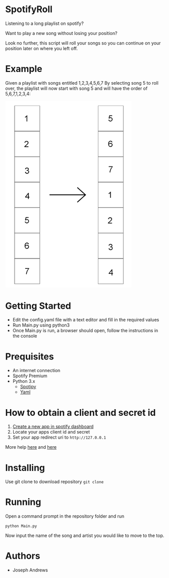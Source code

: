 # SpotifyRoll

Listening to a long playlist on spotify?

Want to play a new song without losing your position?

Look no further, this script will roll your songs so you can continue on your position later on where you left off.

# Example

Given a playlist with songs entitled 1,2,3,4,5,6,7
By selecting song 5 to roll over, the playlist will now start with song 5 and will have the order of 5,6,7,1,2,3,4:

<img src="https://raw.githubusercontent.com/Joseph-33/SpotifyRoll/master/Boxes.png" width="400">




# Getting Started
- Edit the config.yaml file with a text editor and fill in the required values
- Run Main.py using python3
- Once Main.py is run, a browser should open, follow the instructions in the console

# Prequisites
- An internet connection
- Spotify Premium
- Python 3.x
  - [Spotipy](https://pypi.org/project/spotipy/)
  - [Yaml](https://pypi.org/project/PyYAML/)

# How to obtain a client and secret id
1. [Create a new app in spotify dashboard](https://developer.spotify.com/dashboard/applications)
2. Locate your apps client id and secret
3. Set your app redirect uri to `http://127.0.0.1`

More help [here](https://developer.spotify.com/documentation/general/guides/authorization-guide/) and [here](https://spotipy.readthedocs.io/en/2.12.0/#authorization-code-flow)

# Installing
Use git clone to download repository
`
git clone
`

# Running
Open a command prompt in the repository folder and run
```
python Main.py
```
Now input the name of the song and artist you would like to move to the top.



# Authors
- Joseph Andrews


